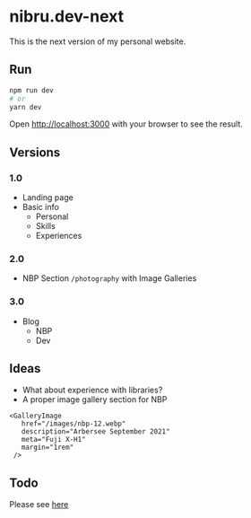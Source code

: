 # nibru.dev-next

This is the next version of my personal website.

## Run

```bash
npm run dev
# or
yarn dev
```

Open [http://localhost:3000](http://localhost:3000) with your browser to see the result.

## Versions

### 1.0

- Landing page
- Basic info
	-	Personal
	-	Skills
	-	Experiences

### 2.0

- NBP Section `/photography` with Image Galleries

### 3.0

- Blog
	-	NBP
	-	Dev

## Ideas

- What about experience with libraries?
- A proper image gallery section for NBP

```tsx
<GalleryImage 
   href="/images/nbp-12.webp"
   description="Arbersee September 2021" 
   meta="Fuji X-H1" 
   margin="1rem"
 />
```

## Todo

Please see [here](./TODO.md)
